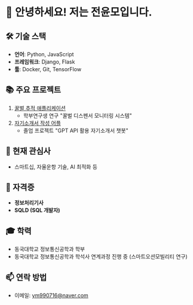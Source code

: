 # 👋 안녕하세요! 저는 전윤모입니다.

## 🛠️ 기술 스택
- **언어**: Python, JavaScript
- **프레임워크**: Django, Flask
- **툴**: Docker, Git, TensorFlow

## 📚 주요 프로젝트
1. [꿀벌 추적 애플리케이션](https://github.com/yoonmojeon/bee-tracking-app)  
   - 학부연구생 연구 "꿀벌 디스펜서 모니터링 시스템"
2. [자기소개서 작성 어플](https://github.com/yoonmojeon/PersonalStatement_Project)  
   - 졸업 프로젝트 "GPT API 활용 자기소개서 챗봇"

## 🌱 현재 관심사
- 스마트십, 자율운항 기술, AI 최적화 등


## 📜 자격증
- **정보처리기사**
- **SQLD (SQL 개발자)**

## 🎓 학력
- 동국대학교 정보통신공학과 학부
- 동국대학교 정보통신공학과 학석사 연계과정 진행 중 (스마트오션모빌리티 연구)

## 📫 연락 방법
- 이메일: [ym990716@naver.com](mailto:ym990716@naver.com)
